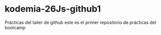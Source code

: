 # kodemia-26Js-github1
Prácticas del taller de github
este es el primer repositorio de prácticas del bootcamp
